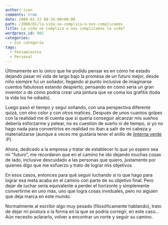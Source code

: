 ```yaml
---
author: ivan
comments: true
date: 2008-01-22 08:34:00+00:00
path: /2008/01/la-vida-se-complica-o-nos-complicamos
title: La vida se complica o nos complicamos la vida?
wordpress_id: 902
categories:
  - Sin categoría
tags:
  - Pensamientos
  - Personal
---
```


Últimamente en lo único que he podido pensar es en cómo he estado dejando pasar mi vida de largo bajo la promesa de un futuro mejor, desde niño siempre fui un soñador, llegando al punto inclusive de imaginarse cuentos fabulosos estando despierto, pensando en cómo sería un gran inventor o de cómo podría crear una pintura que se coma los grafitis (toda la vida los he odiado).

Luego pasó el tiempo y seguí soñando, con una perspectiva diferente quizá, con otro color y con otros matices. Después de unos cuantos golpes con la realidad me di cuenta que si quería conseguir alcanzar mis sueños debería esforzarme y pelear, no es cuestión de sueño ni de tiempo, si yo no hago nada para convertirlos en realidad no iban a salir de mi cabeza y materializarse (aunque a veces me gustaría tener el anillo de [linterna verde](https://en.wikipedia.org/wiki/Green_Lantern) :P).

Ahora, dedicado a la empresa y tratar de establecer lo que yo espero sea mi "futuro", me recordaron que en el camino he ido dejando muchas cosas de lado, inclusive descuidado a las personas que quiero, justamente por quienes digo que me esfuerzo y trato de lograr mis objetivos.

En esos casos, entonces para qué seguir luchando si lo que hago para lograr esa meta acaba en el camino con parte de su objetivo final. Pero dejar de luchar sería equivalente a perder el horizonte y simplemente convertirme en uno más, uno que logra cosas inviduales, pero no alguien que deja marca en este mundo.

Normalmente al escribir algo muy pesado (filosóficamente hablando), trato de dejar mi postura o la forma en la que se podría corregir, en este caso... Aún necesito aclararlo, volver a encontrar un norte y seguir su camino.
